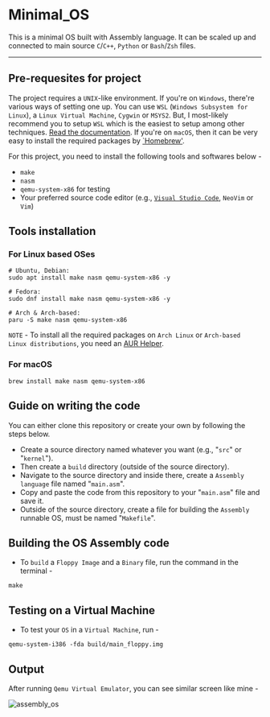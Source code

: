 # Minimal_OS
This is a minimal OS built with Assembly language. It can be scaled up and connected to main source `C`/`C++`, `Python` or `Bash`/`Zsh` files.
<hr />

## Pre-requesites for project

The project requires a `UNIX`-like environment. If you're on `Windows`, there're various ways of setting one up. You can use `WSL` (`Windows Subsystem for Linux`), a `Linux Virtual Machine`, `Cygwin` or `MSYS2`. But, I most-likely recommend you to setup `WSL` which is the easiest to setup among other techniques. [Read the documentation](https://learn.microsoft.com/en-us/windows/wsl/install). If you're on `macOS`, then it can be very easy to install the required packages by [`Homebrew'](https://formulae.brew.sh/).

For this project, you need to install the following tools and softwares below -

- `make`
- `nasm`
- `qemu-system-x86` for testing
- Your preferred source code editor (e.g., [`Visual Studio Code`](https://code.visualstudio.com), `NeoVim` or `Vim`)

## Tools installation

### For Linux based OSes
```
# Ubuntu, Debian:
sudo apt install make nasm qemu-system-x86 -y

# Fedora:
sudo dnf install make nasm qemu-system-x86 -y

# Arch & Arch-based:
paru -S make nasm qemu-system-x86

```
`NOTE` - To install all the required packages on `Arch Linux` or `Arch-based Linux distributions`, you need an [AUR Helper](https://wiki.archlinux.org/title/AUR_helpers).

### For macOS

```
brew install make nasm qemu-system-x86
```

## Guide on writing the code

You can either clone this repository or create your own by following the steps below.

- Create a source directory named whatever you want (e.g., "`src`" or "`kernel`").
- Then create a `build` directory (outside of the source directory).
- Navigate to the source directory and inside there, create a `Assembly language` file named "`main.asm`".
- Copy and paste the code from this repository to your "`main.asm`" file and save it.
- Outside of the source directory, create a file for building the `Assembly` runnable OS, must be named "`Makefile`".

## Building the OS Assembly code

- To `build` a `Floppy Image` and a `Binary` file, run the command in the terminal -

```
make
```

## Testing on a Virtual Machine

- To test your `OS` in a `Virtual Machine`, run -

```
qemu-system-i386 -fda build/main_floppy.img
```

## Output

After running `Qemu Virtual Emulator`, you can see similar screen like mine -

![assembly_os](https://github.com/devsujay19/Minimal_OS/assets/132755939/41f68490-2efd-4390-94cb-2e84357c0b9a)
